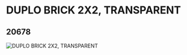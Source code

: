 # DUPLO BRICK 2X2, TRANSPARENT
## 20678
![DUPLO BRICK 2X2, TRANSPARENT](https://lc-www-live-s.legocdn.com/media/bricks/5/2/6107995.jpg)